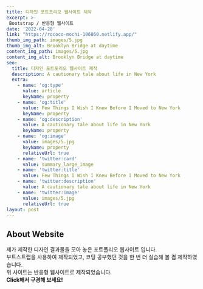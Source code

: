 ```yaml
---
title: 디자인 포트포리오 웹사이트 제작
excerpt: >-
 Bootstrap / 반응형 웹사이트    
date: '2022-04-28'
link: "https://rococo-mochi-106860.netlify.app/"
thumb_img_path: images/5.jpg
thumb_img_alt: Brooklyn Bridge at daytime
content_img_path: images/5.jpg
content_img_alt: Brooklyn Bridge at daytime
seo:
  title: 디자인 포트포리오 웹사이트 제작
  description: A cautionary tale about life in New York
  extra:
    - name: 'og:type'
      value: article
      keyName: property
    - name: 'og:title'
      value: Few Things I Wish I Knew Before I Moved to New York
      keyName: property
    - name: 'og:description'
      value: A cautionary tale about life in New York
      keyName: property
    - name: 'og:image'
      value: images/5.jpg
      keyName: property
      relativeUrl: true
    - name: 'twitter:card'
      value: summary_large_image
    - name: 'twitter:title'
      value: Few Things I Wish I Knew Before I Moved to New York
    - name: 'twitter:description'
      value: A cautionary tale about life in New York
    - name: 'twitter:image'
      value: images/5.jpg
      relativeUrl: true
layout: post
---
```


## About Website

>
제가 제작한 디자인 결과물을 모아 놓은 포트폴리오 웹사이트 입니다.<br/> 
부트스트랩을 사용하여 제작되었고, 코딩 공부했던 것을 한 번 더 실습해 볼 겸 제작하였습니다.<br/> 
위 사이트는 반응형 웹사이트로 제작되었습니다.<br/> **Click해서 구경해 보세요!**